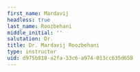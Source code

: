 ```yaml
---
first_name: Mardavij
headless: true
last_name: Roozbehani
middle_initial: ''
salutation: Dr.
title: Dr. Mardavij Roozbehani
type: instructor
uid: d975b818-a2fa-33c6-a974-013cc635d658
---
```

